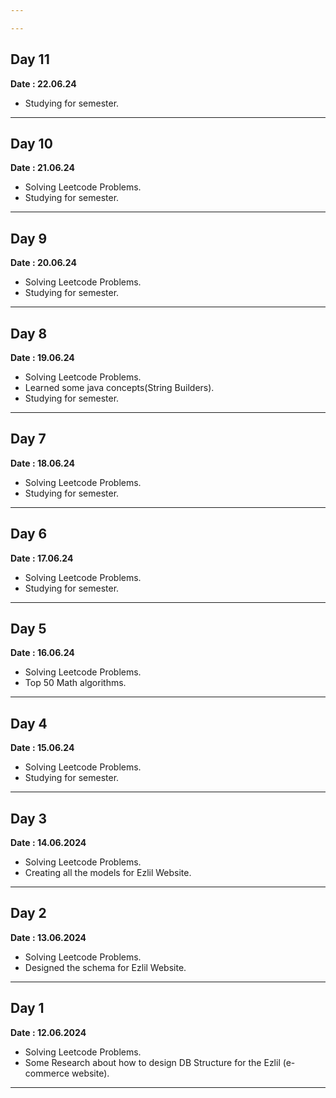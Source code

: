 ```yaml
---

---
```

## Day 11
**Date : 22.06.24**

- Studying for semester. 
---
## Day 10
**Date : 21.06.24**

- Solving Leetcode Problems.
- Studying for semester. 
---
## Day 9
**Date : 20.06.24**

- Solving Leetcode Problems.
- Studying for semester. 
---
## Day 8
**Date : 19.06.24**

- Solving Leetcode Problems.
- Learned some java concepts(String Builders).
- Studying for semester. 
---
## Day 7
**Date : 18.06.24**

- Solving Leetcode Problems.
- Studying for semester. 
---
## Day 6
**Date : 17.06.24**

- Solving Leetcode Problems.
- Studying for semester. 
---
## Day 5
**Date : 16.06.24**

- Solving Leetcode Problems.
- Top 50 Math algorithms.
---
## Day 4
**Date : 15.06.24**

- Solving Leetcode Problems.
- Studying for semester. 
---
## Day 3
**Date : 14.06.2024**

- Solving Leetcode Problems.
- Creating all the models for Ezlil Website.
---
## Day 2
**Date : 13.06.2024**

- Solving Leetcode Problems.
- Designed the schema for Ezlil Website.
---
## Day 1
**Date : 12.06.2024**

- Solving Leetcode Problems.
- Some Research about how to design DB Structure for the Ezlil (e-commerce website).
---
